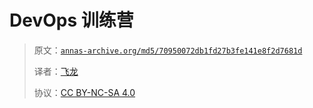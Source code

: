 # DevOps 训练营

> 原文：[`annas-archive.org/md5/70950072db1fd27b3fe141e8f2d7681d`](https://annas-archive.org/md5/70950072db1fd27b3fe141e8f2d7681d)
> 
> 译者：[飞龙](https://github.com/wizardforcel)
> 
> 协议：[CC BY-NC-SA 4.0](http://creativecommons.org/licenses/by-nc-sa/4.0/)